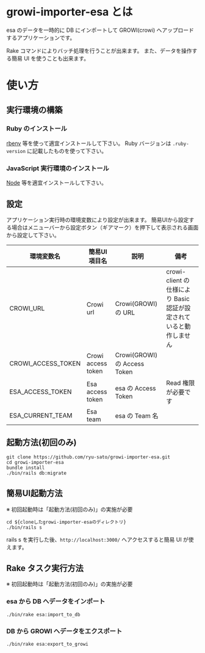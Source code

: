 # growi-importer-esa とは

esa のデータを一時的に DB にインポートして GROWI(crowi) へアップロードするアプリケーションです。

Rake コマンドによりバッチ処理を行うことが出来ます。
また、データを操作する簡易 UI を使うことも出来ます。

# 使い方

## 実行環境の構築

### Ruby のインストール

[rbenv](https://github.com/rbenv/rbenv) 等を使って適宜インストールして下さい。
Ruby バージョンは `.ruby-version` に記載したものを使って下さい。

### JavaScript 実行環境のインストール

[Node](https://nodejs.org/ja/) 等を適宜インストールして下さい。

## 設定

アプリケーション実行時の環境変数により設定が出来ます。
簡易UIから設定する場合はメニューバーから設定ボタン（ギアマーク）を押下して表示される画面から設定して下さい。

|環境変数名|簡易UI項目名|説明|備考|
| --- | --- | --- | --- |
|CROWI_URL|Crowi url|Crowi(GROWI) の URL|crowi-client の仕様により Basic 認証が設定されていると動作しません|
|CROWI_ACCESS_TOKEN|Crowi access token|Crowi(GROWI) の Access Token||
|ESA_ACCESS_TOKEN|Esa access token|esa の Access Token|Read 権限が必要です|
|ESA_CURRENT_TEAM|Esa team|esa の Team 名||

## 起動方法(初回のみ)

```
git clone https://github.com/ryu-sato/growi-importer-esa.git
cd growi-importer-esa
bundle install
./bin/rails db:migrate
```

## 簡易UI起動方法

※ 初回起動時は「起動方法(初回のみ)」の実施が必要

```
cd ${cloneしたgrowi-importer-esaのディレクトリ}
./bin/rails s
```

rails s を実行した後、`http://localhost:3000/` へアクセスすると簡易 UI が使えます。

## Rake タスク実行方法

※ 初回起動時は「起動方法(初回のみ)」の実施が必要

### esa から DB へデータをインポート

```
./bin/rake esa:import_to_db
```

### DB から GROWI へデータをエクスポート

```
./bin/rake esa:export_to_growi
```

